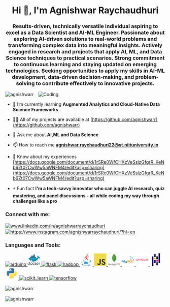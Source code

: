 
<h1 align="center">Hi 👋, I'm Agnishwar Raychaudhuri</h1>
<h3 align="center">Results-driven, technically versatile individual aspiring to excel as a Data Scientist and AI-ML Engineer. Passionate about exploring AI-driven solutions to real-world problems and transforming complex data into meaningful insights. Actively engaged in research and projects that apply AI, ML, and Data Science techniques to practical scenarios. Strong commitment to continuous learning and staying updated on emerging technologies. Seeking opportunities to apply my skills in AI-ML development, data-driven decision-making, and problem-solving to contribute effectively to innovative projects.</h3>
<img align="right" alt="Coding" width="400" src="https://media1.tenor.com/m/IieZUsqoYCwAAAAC/developer.gif">

<p align="left"> <img src="https://komarev.com/ghpvc/?username=agnishwarr&label=Profile%20views&color=0e75b6&style=flat" alt="agnishwarr" /> </p>

- 🌱 I’m currently learning **Augmented Analytics and Cloud-Native Data Science Frameworks**

- 👨‍💻 All of my projects are available at [https://github.com/agnishwarr](https://github.com/agnishwarr)

- 💬 Ask me about **AI,ML and Data Science**

- 📫 How to reach me **agnishwar.raychaudhuri22@st.niituniversity.in**

- 📄 Know about my experiences [https://docs.google.com/document/d/1rSRe0WfCHXzVeSslzGfgrR_KeNb6Zt07CwWw5aWNFM4/edit?usp=sharing](https://docs.google.com/document/d/1rSRe0WfCHXzVeSslzGfgrR_KeNb6Zt07CwWw5aWNFM4/edit?usp=sharing)

- ⚡ Fun fact **I'm a tech-savvy innovator who can juggle AI research, quiz mastering, and panel discussions - all while coding my way through challenges like a pro**

<h3 align="left">Connect with me:</h3>
<p align="left">
<a href="https://linkedin.com/in/www.linkedin.com/in/agnishwarraychaudhuri" target="blank"><img align="center" src="https://raw.githubusercontent.com/rahuldkjain/github-profile-readme-generator/master/src/images/icons/Social/linked-in-alt.svg" alt="www.linkedin.com/in/agnishwarraychaudhuri" height="30" width="40" /></a>
<a href="https://instagram.com/https://www.instagram.com/agnishwarraychaudhuri/?hl=en" target="blank"><img align="center" src="https://raw.githubusercontent.com/rahuldkjain/github-profile-readme-generator/master/src/images/icons/Social/instagram.svg" alt="https://www.instagram.com/agnishwarraychaudhuri/?hl=en" height="30" width="40" /></a>
</p>

<h3 align="left">Languages and Tools:</h3>
<p align="left"> <a href="https://www.arduino.cc/" target="_blank" rel="noreferrer"> <img src="https://cdn.worldvectorlogo.com/logos/arduino-1.svg" alt="arduino" width="40" height="40"/> </a> <a href="https://www.docker.com/" target="_blank" rel="noreferrer"> <img src="https://raw.githubusercontent.com/devicons/devicon/master/icons/docker/docker-original-wordmark.svg" alt="docker" width="40" height="40"/> </a> <a href="https://flask.palletsprojects.com/" target="_blank" rel="noreferrer"> <img src="https://www.vectorlogo.zone/logos/pocoo_flask/pocoo_flask-icon.svg" alt="flask" width="40" height="40"/> </a> <a href="https://hadoop.apache.org/" target="_blank" rel="noreferrer"> <img src="https://www.vectorlogo.zone/logos/apache_hadoop/apache_hadoop-icon.svg" alt="hadoop" width="40" height="40"/> </a> <a href="https://www.java.com" target="_blank" rel="noreferrer"> <img src="https://raw.githubusercontent.com/devicons/devicon/master/icons/java/java-original.svg" alt="java" width="40" height="40"/> </a> <a href="https://developer.mozilla.org/en-US/docs/Web/JavaScript" target="_blank" rel="noreferrer"> <img src="https://raw.githubusercontent.com/devicons/devicon/master/icons/javascript/javascript-original.svg" alt="javascript" width="40" height="40"/> </a> <a href="https://www.mongodb.com/" target="_blank" rel="noreferrer"> <img src="https://raw.githubusercontent.com/devicons/devicon/master/icons/mongodb/mongodb-original-wordmark.svg" alt="mongodb" width="40" height="40"/> </a> <a href="https://www.mysql.com/" target="_blank" rel="noreferrer"> <img src="https://raw.githubusercontent.com/devicons/devicon/master/icons/mysql/mysql-original-wordmark.svg" alt="mysql" width="40" height="40"/> </a> <a href="https://www.oracle.com/" target="_blank" rel="noreferrer"> <img src="https://raw.githubusercontent.com/devicons/devicon/master/icons/oracle/oracle-original.svg" alt="oracle" width="40" height="40"/> </a> <a href="https://pandas.pydata.org/" target="_blank" rel="noreferrer"> <img src="https://raw.githubusercontent.com/devicons/devicon/2ae2a900d2f041da66e950e4d48052658d850630/icons/pandas/pandas-original.svg" alt="pandas" width="40" height="40"/> </a> <a href="https://www.python.org" target="_blank" rel="noreferrer"> <img src="https://raw.githubusercontent.com/devicons/devicon/master/icons/python/python-original.svg" alt="python" width="40" height="40"/> </a> <a href="https://scikit-learn.org/" target="_blank" rel="noreferrer"> <img src="https://upload.wikimedia.org/wikipedia/commons/0/05/Scikit_learn_logo_small.svg" alt="scikit_learn" width="40" height="40"/> </a> <a href="https://www.tensorflow.org" target="_blank" rel="noreferrer"> <img src="https://www.vectorlogo.zone/logos/tensorflow/tensorflow-icon.svg" alt="tensorflow" width="40" height="40"/> </a> </p>

<p><img align="center" src="https://github-readme-stats.vercel.app/api/top-langs?username=agnishwarr&show_icons=true&locale=en&layout=compact" alt="agnishwarr" /></p>

<p><img align="center" src="https://github-readme-streak-stats.herokuapp.com/?user=agnishwarr&" alt="agnishwarr" /></p>

